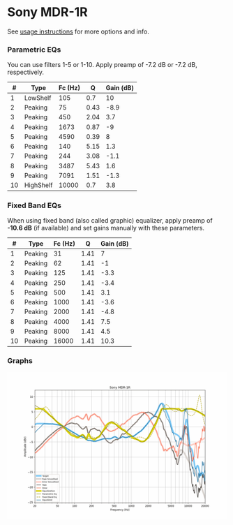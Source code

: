 # Sony MDR-1R
See [usage instructions](https://github.com/jaakkopasanen/AutoEq#usage) for more options and info.

### Parametric EQs
You can use filters 1-5 or 1-10. Apply preamp of -7.2 dB or -7.2 dB, respectively.

|   # | Type      |   Fc (Hz) |    Q |   Gain (dB) |
|-----|-----------|-----------|------|-------------|
|   1 | LowShelf  |       105 | 0.7  |        10   |
|   2 | Peaking   |        75 | 0.43 |        -8.9 |
|   3 | Peaking   |       450 | 2.04 |         3.7 |
|   4 | Peaking   |      1673 | 0.87 |        -9   |
|   5 | Peaking   |      4590 | 0.39 |         8   |
|   6 | Peaking   |       140 | 5.15 |         1.3 |
|   7 | Peaking   |       244 | 3.08 |        -1.1 |
|   8 | Peaking   |      3487 | 5.43 |         1.6 |
|   9 | Peaking   |      7091 | 1.51 |        -1.3 |
|  10 | HighShelf |     10000 | 0.7  |         3.8 |

### Fixed Band EQs
When using fixed band (also called graphic) equalizer, apply preamp of **-10.6 dB** (if available) and set gains manually with these parameters.

|   # | Type    |   Fc (Hz) |    Q |   Gain (dB) |
|-----|---------|-----------|------|-------------|
|   1 | Peaking |        31 | 1.41 |         7   |
|   2 | Peaking |        62 | 1.41 |        -1   |
|   3 | Peaking |       125 | 1.41 |        -3.3 |
|   4 | Peaking |       250 | 1.41 |        -3.4 |
|   5 | Peaking |       500 | 1.41 |         3.1 |
|   6 | Peaking |      1000 | 1.41 |        -3.6 |
|   7 | Peaking |      2000 | 1.41 |        -4.8 |
|   8 | Peaking |      4000 | 1.41 |         7.5 |
|   9 | Peaking |      8000 | 1.41 |         4.5 |
|  10 | Peaking |     16000 | 1.41 |        10.3 |

### Graphs
![](./Sony%20MDR-1R.png)
